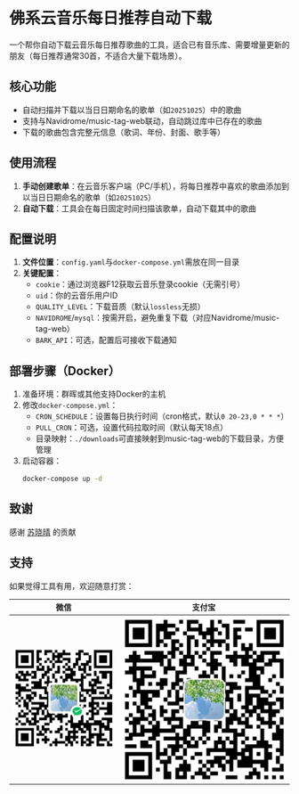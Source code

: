# 佛系云音乐每日推荐自动下载

一个帮你自动下载云音乐每日推荐歌曲的工具，适合已有音乐库、需要增量更新的朋友（每日推荐通常30首，不适合大量下载场景）。


## 核心功能
- 自动扫描并下载以当日日期命名的歌单（如`20251025`）中的歌曲
- 支持与Navidrome/music-tag-web联动，自动跳过库中已存在的歌曲
- 下载的歌曲包含完整元信息（歌词、年份、封面、歌手等）


## 使用流程
1. **手动创建歌单**：在云音乐客户端（PC/手机），将每日推荐中喜欢的歌曲添加到以当日日期命名的歌单（如`20251025`）
2. **自动下载**：工具会在每日固定时间扫描该歌单，自动下载其中的歌曲


## 配置说明
1. **文件位置**：`config.yaml`与`docker-compose.yml`需放在同一目录
2. **关键配置**：
   - `cookie`：通过浏览器F12获取云音乐登录cookie（无需引号）
   - `uid`：你的云音乐用户ID
   - `QUALITY_LEVEL`：下载音质（默认`lossless`无损）
   - `NAVIDROME`/`mysql`：按需开启，避免重复下载（对应Navidrome/music-tag-web）
   - `BARK_API`：可选，配置后可接收下载通知


## 部署步骤（Docker）
1. 准备环境：群晖或其他支持Docker的主机
2. 修改`docker-compose.yml`：
   - `CRON_SCHEDULE`：设置每日执行时间（cron格式，默认`0 20-23,0 * * *`）
   - `PULL_CRON`：可选，设置代码拉取时间（默认每天18点）
   - 目录映射：`./downloads`可直接映射到music-tag-web的下载目录，方便管理
3. 启动容器：
   ```bash
   docker-compose up -d
   ```


## 致谢
感谢 [苏晓晴](https://github.com/Suxiaoqinx) 的贡献


## 支持
如果觉得工具有用，欢迎随意打赏：

| 微信 | 支付宝 |
|------|--------|
| ![微信收款码](./assets/wechat.jpg) | ![支付宝收款码](./assets/alipay.jpg) |